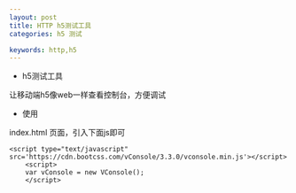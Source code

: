 ```yaml
---
layout: post
title: HTTP h5测试工具
categories: h5 测试

keywords: http,h5
---
```



* h5测试工具

让移动端h5像web一样查看控制台，方便调试

* 使用

index.html 页面，引入下面js即可

```
<script type="text/javascript" src='https://cdn.bootcss.com/vConsole/3.3.0/vconsole.min.js'></script>
    <script>
    var vConsole = new VConsole();
    </script>
```

